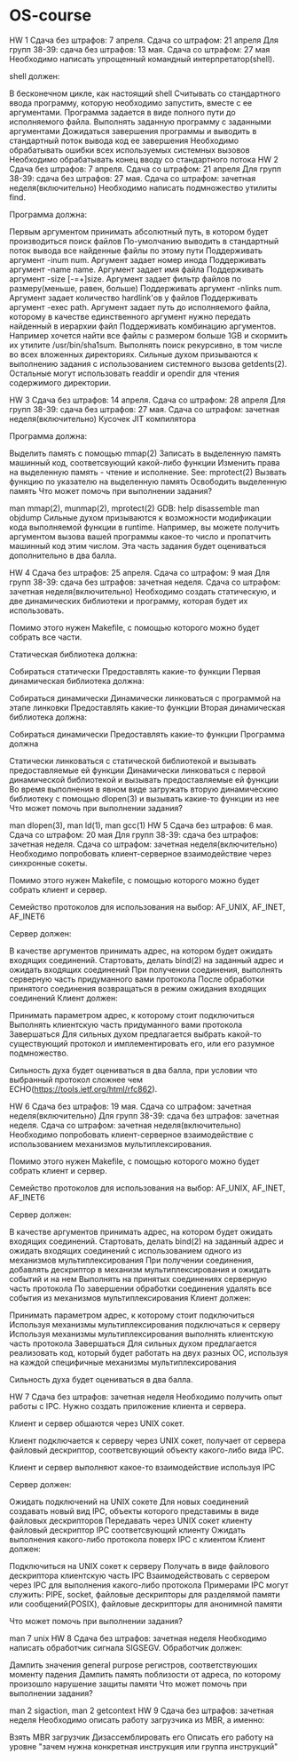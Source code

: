 # OS-course
HW 1
Сдача без штрафов: 7 апреля. Сдача со штрафом: 21 апреля
Для групп 38-39: сдача без штрафов: 13 мая. Сдача со штрафом: 27 мая
Необходимо написать упрощенный командный интерпретатор(shell).

shell должен:

В бесконечном цикле, как настоящий shell
Считывать со стандартного ввода программу, которую необходимо
запустить, вместе с ее аргументами. Программа задается в виде полного пути до исполняемого файла.
Выполнять заданную программу с заданными аргументами
Дожидаться завершения программы и выводить в стандартный поток вывода код ее завершения
Необходимо обрабатывать ошибки всех используемых системных вызовов
Необходимо обрабатывать конец вводу со стандартного потока
HW 2
Сдача без штрафов: 7 апреля. Сдача со штрафом: 21 апреля
Для групп 38-39: сдача без штрафов: 27 мая. Сдача со штрафом: зачетная неделя(включительно)
Необходимо написать подмножество утилиты find.

Программа должна:

Первым аргументом принимать абсолютный путь, в котором будет производиться поиск файлов
По-умолчанию выводить в стандартный поток вывода все найденные файлы по этому пути
Поддерживать аргумент -inum num. Аргумент задает номер инода
Поддерживать аргумент -name name. Аргумент задает имя файла
Поддерживать аргумент -size [-=+]size. Аргумент задает фильтр файлов по размеру(меньше, равен, больше)
Поддерживать аргумент -nlinks num. Аргумент задает количество hardlink'ов у файлов
Поддерживать аргумент -exec path. Аргумент задает путь до исполняемого файла, которому в качестве единственного аргумент нужно передать найденный в иерархии файл
Поддерживать комбинацию аргументов. Например хочется найти все файлы с размером больше 1GB и скормить их утилите /usr/bin/sha1sum.
Выполнять поиск рекурсивно, в том числе во всех вложенных директориях.
Сильные духом призываются к выполнению задания с использованием системного вызова getdents(2). Остальные могут использовать readdir и opendir для чтения содержимого директории.

HW 3
Сдача без штрафов: 14 апреля. Сдача со штрафом: 28 апреля
Для групп 38-39: сдача без штрафов: 27 мая. Сдача со штрафом: зачетная неделя(включительно)
Кусочек JIT компилятора

Программа должна:

Выделить память с помощью mmap(2)
Записать в выделенную память машинный код, соответсвующий какой-либо функции
Изменить права на выделенную память - чтение и исполнение. See: mprotect(2)
Вызвать функцию по указателю на выделенную память
Освободить выделенную память
Что может помочь при выполнении задания?

man mmap(2), munmap(2), mprotect(2)
GDB: help disassemble
man objdump
Сильные духом призываются к возможности модификации кода выполняемой функции в runtime. Например, вы можете получить аргументом вызова вашей программы какое-то число и пропатчить машинный код этим числом. Эта часть задания будет оцениваться дополнительно в два балла.

HW 4
Сдача без штрафов: 25 апреля. Сдача со штрафом: 9 мая
Для групп 38-39: сдача без штрафов: зачетная неделя. Сдача со штрафом: зачетная неделя(включительно)
Необходимо создать статическую, и две динамических библиотеки и программу, которая будет их использовать.

Помимо этого нужен Makefile, с помощью которого можно будет собрать все части.

Статическая библиотека должна:

Собираться статически
Предоставлять какие-то функции
Первая динамическая библиотека должна:

Собираться динамически
Динамически линковаться с программой на этапе линковки
Предоставлять какие-то функции
Вторая динамическая библиотека должна:

Собираться динамически
Предоставлять какие-то функции
Программа должна

Статически линковаться с статической библиотекой и вызывать предоставляемые ей функции
Динамически линковаться с первой динамической библиотекой и вызывать предоставляемые ей функции
Во время выполнения в явном виде загружать вторую динамическию библиотеку с помощью dlopen(3) и вызывать какие-то функции из нее
Что может помочь при выполнении задания?

man dlopen(3), man ld(1), man gcc(1)
HW 5
Сдача без штрафов: 6 мая. Сдача со штрафом: 20 мая
Для групп 38-39: сдача без штрафов: зачетная неделя. Сдача со штрафом: зачетная неделя(включительно)
Необходимо попробовать клиент-серверное взаимодействие через синхронные сокеты.

Помимо этого нужен Makefile, с помощью которого можно будет собрать клиент и сервер.

Семейство протоколов для использования на выбор: AF_UNIX, AF_INET, AF_INET6

Сервер должен:

В качестве аргументов принимать адрес, на котором будет ожидать входящих соединений.
Стартовать, делать bind(2) на заданный адрес и ожидать входящих соединений
При получении соединения, выполнять серверную часть придуманного вами протокола
После обработки принятого соединения возвращаться в режим ожидания входящих соединений
Клиент должен:

Принимать параметром адрес, к которому стоит подключиться
Выполнять клиентскую часть придуманного вами протокола
Завершаться
Для сильных духом предлагается выбрать какой-то существующий протокол и имплементировать его, или его разумное подмножество.

Сильность духа будет оцениваться в два балла, при условии что выбранный протокол сложнее чем ECHO(https://tools.ietf.org/html/rfc862).

HW 6
Сдача без штрафов: 19 мая. Сдача со штрафом: зачетная неделя(включительно)
Для групп 38-39: сдача без штрафов: зачетная неделя. Сдача со штрафом: зачетная неделя(включительно)
Необходимо попробовать клиент-серверное взаимодействие с использованием механизмов мультиплексирования.

Помимо этого нужен Makefile, с помощью которого можно будет собрать клиент и сервер.

Семейство протоколов для использования на выбор: AF_UNIX, AF_INET, AF_INET6

Сервер должен:

В качестве аргументов принимать адрес, на котором будет ожидать входящих соединений.
Стартовать, делать bind(2) на заданный адрес и ожидать входящих соединений с использованием одного из механизмов мультиплексирования
При получении соединения, добавлять дескриптор в механизм мультиплексирования и ожидать событий и на нем
Выполнять на принятых соединениях серверную часть протокола
По завершении обработки соединения удалять все события из механизмов мультиплексирования
Клиент должен:

Принимать параметром адрес, к которому стоит подключиться
Используя механизмы мультиплексирования подключаться к серверу
Используя механизмы мультиплексирования выполнять клиентскую часть протокола
Завершаться
Для сильных духом предлагается реализовать код, который будет работать на двух разных ОС, используя на каждой специфичные механизмы мультиплексирования

Сильность духа будет оцениваться в два балла.

HW 7
Сдача без штрафов: зачетная неделя
Необходимо получить опыт работы с IPC. Нужно создать приложение клиента и сервера.

Клиент и сервер обшаются через UNIX сокет.

Клиент подключается к серверу через UNIX сокет, получает от сервера файловый дескриптор, соответсвующий объекту какого-либо вида IPC.

Клиент и сервер выполняют какое-то взаимодействие используя IPC

Сервер должен:

Ожидать подключений на UNIX сокете
Для новых соединений создавать новый вид IPC, объекты которого представимы в виде файловых дескрипторов
Передавать через UNIX сокет клиенту файловый дескриптор IPC соответсвующий клиенту
Ожидать выполнения какого-либо протокола поверх IPC с клиентом
Клиент должен:

Подключиться на UNIX сокет к серверу
Получать в виде файлового дескриптора клиентскую часть IPC
Взаимодействовать с сервером через IPC для выполнения какого-либо протокола
Примерами IPC могут служить: PIPE, socket, файловые дескрипторы для разделямой памяти или сообщений(POSIX), файловые дескрипторы для анонимной памяти

Что может помочь при выполнении задания?

man 7 unix
HW 8
Сдача без штрафов: зачетная неделя
Необходимо написать обработчик сигнала SIGSEGV. Обработчик должен:

Дампить значения general purpose регистров, соответствуюших моменту падения
Дампить память поблизости от адреса, по которому произошло нарушение защиты памяти
Что может помочь при выполнении задания?

man 2 sigaction, man 2 getcontext
HW 9
Сдача без штрафов: зачетная неделя
Необходимо описать работу загрузчика из MBR, а именно:

Взять MBR загрузчик
Дизассемблировать его
Описать его работу на уровне "зачем нужна конкретная инструкция или группа инструкций"
